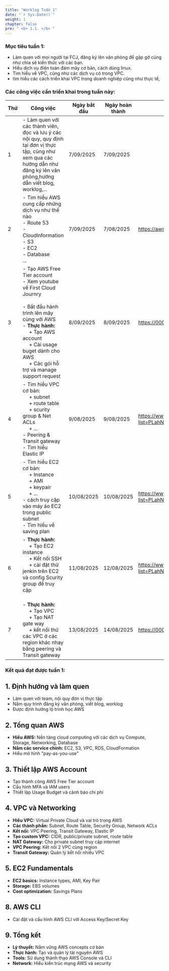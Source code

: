 ```yaml
---
title: "Worklog Tuần 1"
date: "`r Sys.Date()`"
weight: 1
chapter: false
pre: " <b> 1.1. </b> "
---
```




### Mục tiêu tuần 1:

* Làm quen với mọi người tại FCJ, đăng ký lên văn phòng để gặp gỡ cũng như chia sẽ kiến thức với các bạn.
* Hiểu dịch vụ điện toán đám mây cơ bản, cách dùng linux.
* Tìm hiểu về VPC, cũng như các dịch vụ có trong VPC.
* tìm hiểu các cách triển khai VPC trong doanh nghiệp cũng như thực tế,

### Các công việc cần triển khai trong tuần này:
| Thứ | Công việc                                                                                                                                                                                                                                                                     | Ngày bắt đầu | Ngày hoàn thành | Nguồn tài liệu                                                             |
|-----|-------------------------------------------------------------------------------------------------------------------------------------------------------------------------------------------------------------------------------------------------------------------------------|--------------|-----------------|----------------------------------------------------------------------------|
| 1   | - Làm quen với các thành viên, đọc và lưu ý các nội quy, quy định tại đơn vị thực tập, cũng như xem qua các hướng dẫn như đăng ký lên văn phòng,hướng dẫn viết blog, worklog,...                                                                                              | 7/09/2025    | 7/09/2025       |
| 2   | - Tìm hiểu AWS cung cấp những dịch vụ như thế nào <br> - Route 53  <br> - CloudInformation <br> - S3 <br> - EC2 <br> - Database <br>...                                                                                                                                       | 7/09/2025    | 7/08/2025       | https://aws.amazon.com/vi/                                                 |
| 3   | - Tạo AWS Free Tier account <br> - Xem youtube về First Cloud Journry <br> <br> - Bắt đầu hành trình lên mây cùng với AWS <br> - **Thực hành:** <br>&emsp; + Tạo AWS account <br>&emsp; + Cài usage buget dành cho AWS <br> &emsp; + Các gói hỗ trợ và manage support request | 8/09/2025    | 8/09/2025       | <https://000001.awsstudygroup.com/vi/> |
| 4   | - Tìm hiểu VPC cơ bản: <br>&emsp; + subnet <br>&emsp; + route table <br>&emsp; + scurity group & Net ACLs <br>&emsp; + ... <br> - Peering & Transit gateway <br> - Tìm hiểu Elastic IP   <br>                                                                                 | 9/08/2025    | 9/08/2025       | <https://www.youtube.com/playlist?list=PLahN4TLWtox2a3vElknwzU_urND8hLn1i/>                                  |
| 5   | - Tìm hiểu EC2 cơ bản: <br>&emsp; + Instance  <br>&emsp; + AMI <br>&emsp; + keypair  <br>&emsp; + ... <br> - cách truy cập vào máy ảo EC2 trong public subnet <br> - Tìm hiểu về saving plan   <br>                                                                           | 10/08/2025   | 10/08/2025      | <https://www.youtube.com/playlist?list=PLahN4TLWtox2a3vElknwzU_urND8hLn1i>                                  |
| 6   | - **Thực hành:** <br>&emsp; + Tạo EC2 instance <br>&emsp; + Kết nối SSH <br>&emsp;  + cài đặt thử jenkin trên EC2 và config Scurity group để truy cập <br>&emsp;                                                                                                              | 11/08/2025   | 12/08/2025      | <https://www.youtube.com/playlist?list=PLahN4TLWtox2a3vElknwzU_urND8hLn1i>                                  |
| 7   | - **Thực hành:** <br>&emsp; + Tạo VPC <br>&emsp; + Tạo NAT gate way  <br>&emsp;  + kết nối thử các VPC ở các region khác nhay bằng peering và Transit gateway                                                                                                                 | 13/08/2025   | 14/08/2025      | <https://000003.awsstudygroup.com/>                                  |


### Kết quả đạt được tuần 1:

## 1. Định hướng và làm quen 
- Làm quen với team, nội quy đơn vị thực tập
- Nắm quy trình đăng ký văn phòng, viết blog, worklog
- Được định hướng lộ trình học AWS

## 2. Tổng quan AWS 
- **Hiểu AWS:** Nền tảng cloud computing với các dịch vụ Compute, Storage, Networking, Database
- **Nắm các service chính:** EC2, S3, VPC, RDS, CloudFormation
- Hiểu mô hình "pay-as-you-use"

## 3. Thiết lập AWS Account 
- Tạo thành công AWS Free Tier account
- Cấu hình MFA và IAM users
- Thiết lập Usage Budget và cảnh báo chi phí


## 4. VPC và Networking 
- **Hiểu VPC:** Virtual Private Cloud và vai trò trong AWS
- **Các thành phần:** Subnet, Route Table, Security Group, Network ACLs
- **Kết nối:** VPC Peering, Transit Gateway, Elastic IP
- **Tạo custom VPC:** CIDR, public/private subnet, route table
- **NAT Gateway:** Cho private subnet truy cập internet
- **VPC Peering:** Kết nối 2 VPC cùng region
- **Transit Gateway:** Quản lý kết nối nhiều VPC

## 5. EC2 Fundamentals 
- **EC2 basics:** Instance types, AMI, Key Pair
- **Storage:** EBS volumes
- **Cost optimization:** Savings Plans

## 8. AWS CLI
- Cài đặt và cấu hình AWS CLI với Access Key/Secret Key

## 9. Tổng kết
- **Lý thuyết:** Nắm vững AWS concepts cơ bản
- **Thực hành:** Tạo và quản lý tài nguyên AWS
- **Tools:** Sử dụng thành thạo AWS Console và CLI
- **Network:** Hiểu kiến trúc mạng AWS và security

